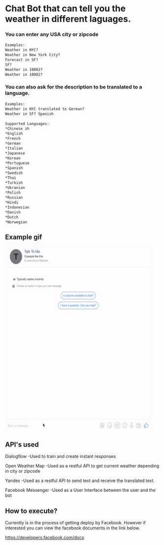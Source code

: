 # Chat Bot that can tell you the weather in different laguages. 

### You can enter any USA city or zipcode
    Examples:
    Weather in NYC?
    Weather in New York City?
    Forecast in SF?
    SF?
    Weather in 10002?
    Weather in 10002?
### You can also ask for the description to be translated to a language.
    Examples:
    Weather in NYC translated to German?
    Weather in SF? Spanish
    
    Supported Languages:
    *Chinese zh
    *English
    *French
    *German
    *Italian 
    *Japanese
    *Korean
    *Portuguese
    *Spanish
    *Swedish
    *Thai
    *Turkish
    *Ukranian
    *Polish
    *Russian
    *Hindi
    *Indonesian
    *Danish
    *Dutch
    *Norwegian


## Example gif
<img src="https://github.com/Armando024/chat_bot/blob/master/media/chatBot.gif" width="475" height="600" />

## API's used
 Dialogflow
    -Used to train and create instant responses

 Open Weather Map
    -Used as a restful API to get current weather depending in city or zipcode
    
 Yandex
    -Used as a restful API to send text and receive the translated text. 
    
 Facebook Messenger
    -Used as a User Interface between the user and the bot
## How to execute?
Currently is in the process of getting deploy by Facebook. 
However if interested you can view the facebook documents in the link below.

https://developers.facebook.com/docs


